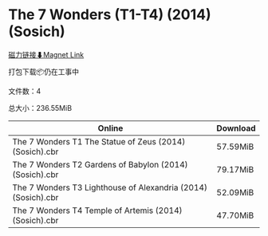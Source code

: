 # The 7 Wonders (T1-T4) (2014) (Sosich)

[磁力链接⬇Magnet Link](magnet:?xt=urn:btih:b0db8a991563ed0f874dde1be42a2958b3224540&dn=The%207%20Wonders%20%28T1-T4%29%20%282014%29%20%28Sosich%29)

打包下载📦仍在工事中

文件数：4

总大小：236.55MiB

Online | Download
--- | ---
The 7 Wonders T1 The Statue of Zeus (2014) (Sosich).cbr | 57.59MiB
The 7 Wonders T2 Gardens of Babylon (2014) (Sosich).cbr | 79.17MiB
The 7 Wonders T3 Lighthouse of Alexandria (2014) (Sosich).cbr | 52.09MiB
The 7 Wonders T4 Temple of Artemis (2014) (Sosich).cbr | 47.70MiB